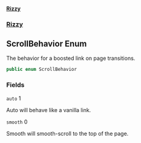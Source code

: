#### [Rizzy](index.md 'index')
### [Rizzy](Rizzy.md 'Rizzy')

## ScrollBehavior Enum

The behavior for a boosted link on page transitions.

```csharp
public enum ScrollBehavior
```
### Fields

<a name='Rizzy.ScrollBehavior.auto'></a>

`auto` 1

Auto will behave like a vanilla link.

<a name='Rizzy.ScrollBehavior.smooth'></a>

`smooth` 0

Smooth will smooth-scroll to the top of the page.
